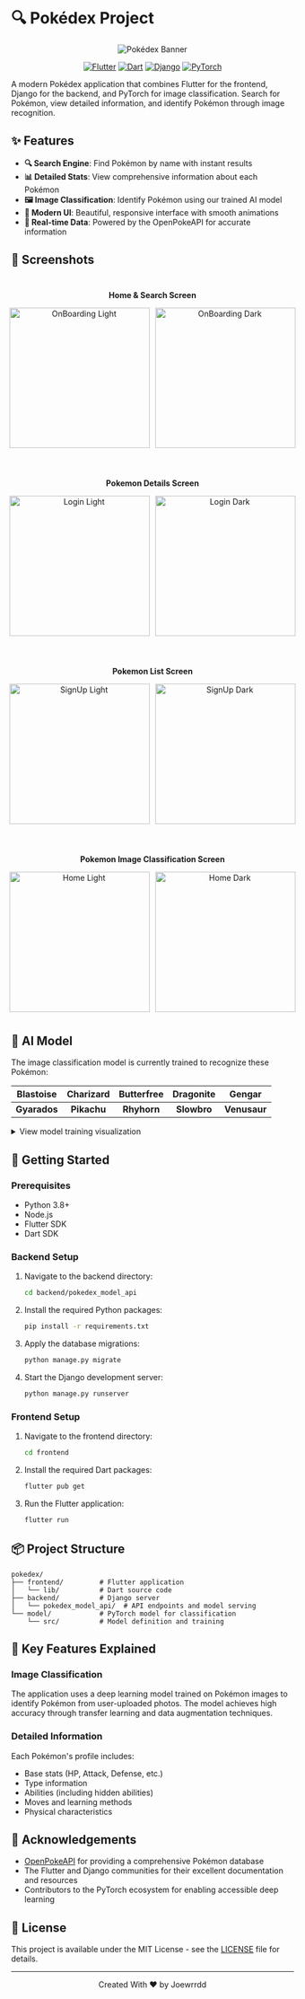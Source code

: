 # 🔍 Pokédex Project

<div align="center">

![Pokédex Banner](frontend/assets/pokemon.png)

[![Flutter](https://img.shields.io/badge/Flutter-3.0+-02569B?style=for-the-badge&logo=flutter&logoColor=white)](https://flutter.dev/)
[![Dart](https://img.shields.io/badge/Dart-2.18+-0175C2?style=for-the-badge&logo=dart&logoColor=white)](https://dart.dev/)
[![Django](https://img.shields.io/badge/Django-4.0+-092E20?style=for-the-badge&logo=django&logoColor=white)](https://www.djangoproject.com/)
[![PyTorch](https://img.shields.io/badge/PyTorch-1.9+-EE4C2C?style=for-the-badge&logo=pytorch&logoColor=white)](https://pytorch.org/)

</div>

A modern Pokédex application that combines Flutter for the frontend, Django for the backend, and PyTorch for image classification. Search for Pokémon, view detailed information, and identify Pokémon through image recognition.

## ✨ Features

- **🔍 Search Engine**: Find Pokémon by name with instant results
- **📊 Detailed Stats**: View comprehensive information about each Pokémon
- **🖼️ Image Classification**: Identify Pokémon using our trained AI model
- **🎨 Modern UI**: Beautiful, responsive interface with smooth animations
- **🔄 Real-time Data**: Powered by the OpenPokeAPI for accurate information

## 📱 Screenshots

<div align="center">
  <!-- Home & Search Screen -->
  <div style="display: flex; flex-direction: column; align-items: center;">
    <div style="flex: 2; padding: 10px;">
      <p><strong>Home & Search Screen</strong></p>
      <div style="display: flex; gap: 10px;">
        <img src="screenshots/1.png" width="250" alt="OnBoarding Light"/>
        <img src="screenshots/2.png" width="250" alt="OnBoarding Dark"/>
      </div>
    </div>
    <!-- Pokemon Details Screen -->
    <div style="display: flex; align-items: flex-start; margin-top: 20px;">
      <div style="flex: 2; padding: 10px;">
        <p><strong>Pokemon Details Screen</strong></p>
        <div style="display: flex; gap: 10px;">
          <img src="screenshots/3.png" width="250" alt="Login Light"/>
          <img src="screenshots/4.png" width="250" alt="Login Dark"/>
        </div>
      </div>
    </div>
    <!-- Pokemon List Screen -->
    <div style="display: flex; align-items: flex-start; margin-top: 20px;">
      <div style="flex: 2; padding: 10px;">
        <p><strong>Pokemon List Screen</strong></p>
        <div style="display: flex; gap: 10px;">
          <img src="screenshots/5.png" width="250" alt="SignUp Light"/> 
          <img src="screenshots/6.png" width="250" alt="SignUp Dark"/>
        </div>
      </div>
    </div>
    <!-- Pokemon Image Classification Screen -->
    <div style="display: flex; align-items: flex-start; margin-top: 20px;">
      <div style="flex: 2; padding: 10px;">
        <p><strong>Pokemon Image Classification Screen</strong></p>
        <div style="display: flex; gap:     10px;">
          <img src="screenshots/7.png" width="250" alt="Home Light"/>
          <img src="screenshots/8.png" width="250" alt="Home Dark"/>
        </div>
      </div>
    </div>
  </div>
</div>

## 🧠 AI Model

The image classification model is currently trained to recognize these Pokémon:

|  Blastoise   |  Charizard  | Butterfree  |  Dragonite  |    Gengar    |
| :----------: | :---------: | :---------: | :---------: | :----------: |
| **Gyarados** | **Pikachu** | **Rhyhorn** | **Slowbro** | **Venusaur** |

<details>
<summary>View model training visualization</summary>
<div align="center">
  <img src="model/training.png" alt="Model Training" width="600"/>
</div>
</details>

## 🚀 Getting Started

### Prerequisites

- Python 3.8+
- Node.js
- Flutter SDK
- Dart SDK

### Backend Setup

1. Navigate to the backend directory:

   ```bash
   cd backend/pokedex_model_api
   ```

2. Install the required Python packages:

   ```bash
   pip install -r requirements.txt
   ```

3. Apply the database migrations:

   ```bash
   python manage.py migrate
   ```

4. Start the Django development server:
   ```bash
   python manage.py runserver
   ```

### Frontend Setup

1. Navigate to the frontend directory:

   ```bash
   cd frontend
   ```

2. Install the required Dart packages:

   ```bash
   flutter pub get
   ```

3. Run the Flutter application:
   ```bash
   flutter run
   ```

## 📦 Project Structure

```
pokedex/
├── frontend/         # Flutter application
│   └── lib/          # Dart source code
├── backend/          # Django server
│   └── pokedex_model_api/  # API endpoints and model serving
└── model/            # PyTorch model for classification
    └── src/          # Model definition and training
```

## 🌟 Key Features Explained

### Image Classification

The application uses a deep learning model trained on Pokémon images to identify Pokémon from user-uploaded photos. The model achieves high accuracy through transfer learning and data augmentation techniques.

### Detailed Information

Each Pokémon's profile includes:

- Base stats (HP, Attack, Defense, etc.)
- Type information
- Abilities (including hidden abilities)
- Moves and learning methods
- Physical characteristics

## 🙏 Acknowledgements

- [OpenPokeAPI](https://pokeapi.co/) for providing a comprehensive Pokémon database
- The Flutter and Django communities for their excellent documentation and resources
- Contributors to the PyTorch ecosystem for enabling accessible deep learning

## 📄 License

This project is available under the MIT License - see the [LICENSE](LICENSE) file for details.

---

<div align="center">
  <p>Created With ❤️ by Joewrrdd</p>
</div>
